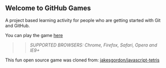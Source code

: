 ## Welcome to GitHub Games

A project based learning activity for people who are getting started with Git and GitHub.

You can play the game [here](https://kroova.github.io/github-games/)

>> _*SUPPORTED BROWSERS*: Chrome, Firefox, Safari, Opera and IE9+_

This fun open source game was cloned from: [jakesgordon/javascript-tetris](https://github.com/jakesgordon/javascript-tetris)
